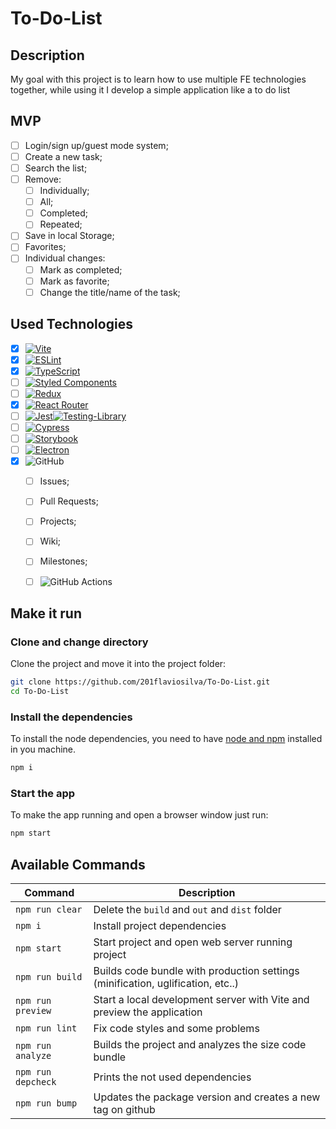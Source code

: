 # To-Do-List

## Description

My goal with this project is to learn how to use multiple FE technologies together, while using it I develop a simple application like a to do list

## MVP

- [ ]  Login/sign up/guest mode system;
- [ ]  Create a new task;
- [ ]  Search the list;
- [ ]  Remove:
     - [ ] Individually;
     - [ ] All;
     - [ ] Completed;
     - [ ] Repeated;
- [ ] Save in local Storage;
- [ ] Favorites;
- [ ] Individual changes:
     - [ ] Mark as completed;
     - [ ] Mark as favorite;
     - [ ] Change the title/name of the task;

## Used Technologies

- [x]  [![Vite](https://img.shields.io/badge/vite-%23646CFF.svg?style=for-the-badge&logo=vite&logoColor=white)](https://vitejs.dev/)
- [x]  [![ESLint](https://img.shields.io/badge/ESLint-4B3263?style=for-the-badge&logo=eslint&logoColor=white)](https://eslint.org/)
- [x]  [![TypeScript](https://img.shields.io/badge/typescript-%23007ACC.svg?style=for-the-badge&logo=typescript&logoColor=white)](https://www.typescriptlang.org/)
- [ ]  [![Styled Components](https://img.shields.io/badge/styled--components-DB7093?style=for-the-badge&logo=styled-components&logoColor=white)](https://styled-components.com/)
- [ ]  [![Redux](https://img.shields.io/badge/redux-%23593d88.svg?style=for-the-badge&logo=redux&logoColor=white)](https://redux.js.org/)
- [x]  [![React Router](https://img.shields.io/badge/React_Router-CA4245?style=for-the-badge&logo=react-router&logoColor=white)](https://reactrouter.com/en/main)
- [ ]  [![Jest](https://img.shields.io/badge/-jest-%23C21325?style=for-the-badge&logo=jest&logoColor=white)](https://jestjs.io/)[![Testing-Library](https://img.shields.io/badge/-TestingLibrary-%23E33332?style=for-the-badge&logo=testing-library&logoColor=white)](https://testing-library.com/)
- [ ]  [![Cypress](https://img.shields.io/badge/-cypress-%23E5E5E5?style=for-the-badge&logo=cypress&logoColor=058a5e)](https://www.cypress.io/)
- [ ]  [![Storybook](https://img.shields.io/badge/-Storybook-FF4785?style=for-the-badge&logo=storybook&logoColor=white)](https://storybook.js.org/)
- [ ]  [![Electron](https://img.shields.io/badge/Electron-191970?style=for-the-badge&logo=Electron&logoColor=white)](https://www.electronjs.org/)
- [x]  ![GitHub](https://img.shields.io/badge/github-%23121011.svg?style=for-the-badge&logo=github&logoColor=white)
    - [ ]  Issues;
    - [ ]  Pull Requests;
    - [ ]  Projects;
    - [ ]  Wiki;
    - [ ]  Milestones;
    - [ ]  ![GitHub Actions](https://img.shields.io/badge/github%20actions-%232671E5.svg?style=for-the-badge&logo=githubactions&logoColor=white)


## Make it run

### Clone and change directory

Clone the project and move it into the project folder:

```sh
git clone https://github.com/201flaviosilva/To-Do-List.git
cd To-Do-List
```

### Install the dependencies

To install the node dependencies, you need to have [node and npm](https://nodejs.org) installed in you machine.

```sh
npm i
```

### Start the app

To make the app running and open a browser window just run:

```sh
npm start
```

## Available Commands

| Command            | Description                                                                     |
| ------------------ | ------------------------------------------------------------------------------- |
| `npm run clear`    | Delete the `build` and `out` and `dist` folder                                  |
| `npm i`            | Install project dependencies                                                    |
| `npm start`        | Start project and open web server running project                               |
| `npm run build`    | Builds code bundle with production settings (minification, uglification, etc..) |
| `npm run preview`  | Start a local development server with Vite and preview the application          |
| `npm run lint`     | Fix code styles and some problems                                               |
| `npm run analyze`  | Builds the project and analyzes the size code bundle                            |
| `npm run depcheck` | Prints the not used dependencies                                                |
| `npm run bump`     | Updates the package version and creates a new tag on github                     |
